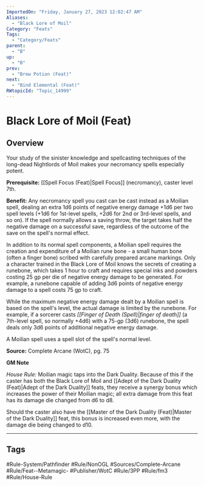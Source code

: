 ```yaml
---
ImportedOn: "Friday, January 27, 2023 12:02:47 AM"
Aliases:
  - "Black Lore of Moil"
Category: "Feats"
Tags:
  - "Category/Feats"
parent:
  - "B"
up:
  - "B"
prev:
  - "Brew Potion (Feat)"
next:
  - "Bind Elemental (Feat)"
RWtopicId: "Topic_14999"
---
```

# Black Lore of Moil (Feat)
## Overview
Your study of the sinister knowledge and spellcasting techniques of the long-dead Nightlords of Moil makes your necromancy spells especially potent.

**Prerequisite:** [[Spell Focus (Feat)|Spell Focus]] (necromancy), caster level 7th.

**Benefit:** Any necromancy spell you cast can be cast instead as a Moilian spell, dealing an extra 1d6 points of negative energy damage +1d6 per two spell levels (+1d6 for 1st-level spells, +2d6 for 2nd or 3rd-level spells, and so on). If the spell normally allows a saving throw, the target takes half the negative damage on a successful save, regardless of the outcome of the save on the spell's normal effect.

In addition to its normal spell components, a Moilian spell requires the creation and expenditure of a Moilian rune bone - a small human bone (often a finger bone) scribed with carefully prepared arcane markings. Only a character trained in the Black Lore of Moil knows the secrets of creating a runebone, which takes 1 hour to craft and requires special inks and powders costing 25 gp per die of negative energy damage to be generated. For example, a runebone capable of adding 3d6 points of negative energy damage to a spell costs 75 gp to craft.

While the maximum negative energy damage dealt by a Moilian spell is based on the spell's level, the actual damage is limited by the runebone. For example, if a sorcerer casts *[[Finger of Death (Spell)|finger of death]]* (a 7th-level spell, so normally +4d6) with a 75-gp (3d6) runebone, the spell deals only 3d6 points of additional negative energy damage.

A Moilian spell uses a spell slot of the spell's normal level.

**Source:** Complete Arcane (WotC), pg. 75

**GM Note**

*House Rule:* Moilian magic taps into the Dark Duality. Because of this if the caster has both the Black Lore of Moil and [[Adept of the Dark Duality (Feat)|Adept of the Dark Duality]] feats, they receive a synergy bonus which increases the power of their Moilian magic; all extra damage from this feat has its damage die changed from d6 to d8.

Should the caster also have the [[Master of the Dark Duality (Feat)|Master of the Dark Duality]] feat, this bonus is increased even more, with the damage die being changed to d10.


---
## Tags
#Rule-System/Pathfinder #Rule/NonOGL #Sources/Complete-Arcane #Rule/Feat--Metamagic- #Publisher/WotC #Rule/3PP #Rule/fm3 #Rule/House-Rule

